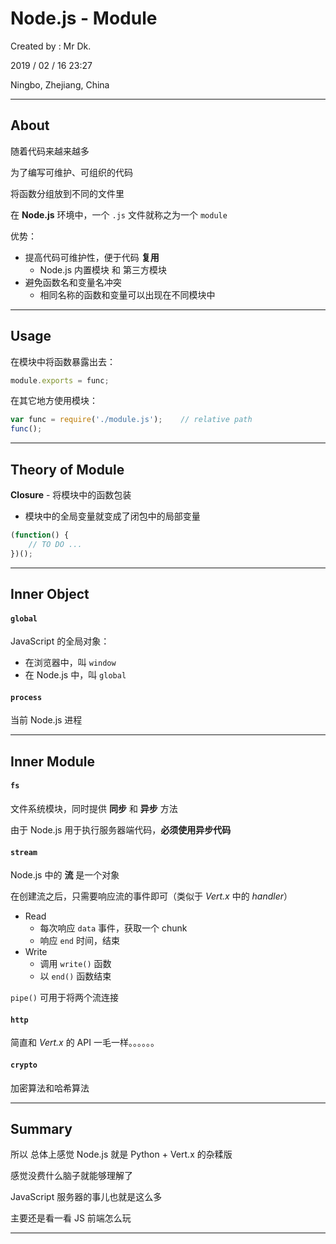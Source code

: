 # Node.js - Module

Created by : Mr Dk.

2019 / 02 / 16 23:27

Ningbo, Zhejiang, China

---

## About

随着代码来越来越多

为了编写可维护、可组织的代码

将函数分组放到不同的文件里

在 __Node.js__ 环境中，一个 `.js` 文件就称之为一个 `module`

优势：

* 提高代码可维护性，便于代码 __复用__
  * Node.js 内置模块 和 第三方模块
* 避免函数名和变量名冲突
  * 相同名称的函数和变量可以出现在不同模块中

---

## Usage

在模块中将函数暴露出去：

```javascript
module.exports = func;
```

在其它地方使用模块：

```javascript
var func = require('./module.js');    // relative path
func();
```

---

## Theory of Module

__Closure__ - 将模块中的函数包装

* 模块中的全局变量就变成了闭包中的局部变量

```javascript
(function() {
    // TO DO ...
})();
```

---

## Inner Object

#### `global`

JavaScript 的全局对象：

* 在浏览器中，叫 `window`
* 在 Node.js 中，叫 `global`

#### `process`

当前 Node.js 进程

---

## Inner Module

#### `fs`

文件系统模块，同时提供 __同步__ 和 __异步__ 方法

由于 Node.js 用于执行服务器端代码，__必须使用异步代码__

#### `stream`

Node.js 中的 __流__ 是一个对象

在创建流之后，只需要响应流的事件即可（类似于 _Vert.x_ 中的 _handler_）

* Read
  * 每次响应 `data` 事件，获取一个 chunk
  * 响应 `end` 时间，结束
* Write
  * 调用 `write()` 函数
  * 以 `end()` 函数结束

`pipe()` 可用于将两个流连接

#### `http`

简直和 _Vert.x_ 的 API 一毛一样。。。。。。

#### `crypto`

加密算法和哈希算法

---

## Summary

所以 总体上感觉 Node.js 就是 Python + Vert.x 的杂糅版

感觉没费什么脑子就能够理解了

JavaScript 服务器的事儿也就是这么多

主要还是看一看 JS 前端怎么玩

---

